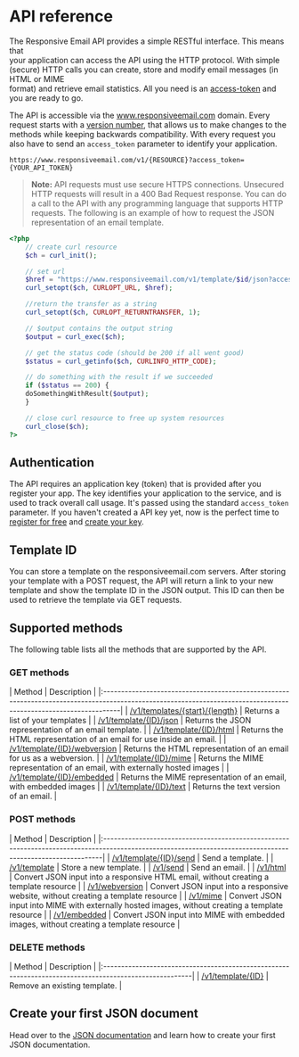 # API reference
The Responsive Email API provides a simple RESTful interface. This means that  
your application can access the API using the HTTP protocol. With simple (secure) 
HTTP calls you can create, store and modify email messages (in HTML or MIME  
format) and retrieve email statistics. All you need is an 
[access-token](/app/#/admin/api-access) and you are ready to go. 

The API is accessible via the www.responsiveemail.com domain. Every request 
starts with a [version number](ResponsiveEmail/api/versions), 
that allows us to make changes to the methods while keeping backwards 
compatibility. With every request you also have to send an `access_token` 
parameter to identify your application.

```
https://www.responsiveemail.com/v1/{RESOURCE}?access_token={YOUR_API_TOKEN}
```

> **Note:** API requests must use secure HTTPS connections. Unsecured HTTP 
requests will result in a 400 Bad Request response. You can do a call to the API 
with any programming language that supports HTTP requests. The following is an 
example of how to request the JSON representation of an email template.

```php
<?php
	// create curl resource
	$ch = curl_init();

	// set url
	$href = "https://www.responsiveemail.com/v1/template/$id/json?access_token=$token";
	curl_setopt($ch, CURLOPT_URL, $href);

	//return the transfer as a string
	curl_setopt($ch, CURLOPT_RETURNTRANSFER, 1);

	// $output contains the output string
	$output = curl_exec($ch);

	// get the status code (should be 200 if all went good)
	$status = curl_getinfo($ch, CURLINFO_HTTP_CODE);

	// do something with the result if we succeeded
	if ($status == 200) {
	doSomethingWithResult($output);
	}

	// close curl resource to free up system resources
	curl_close($ch);
?>
```

## Authentication
The API requires an application key (token) that is provided after you register 
your app. The key identifies your application to the service, and is used to 
track overall call usage. It's passed using the standard `access_token` parameter. 
If you haven't created a API key yet, now is the perfect time to 
[register for free](/app/#/menu/register "register for free") 
and [create your key](/app/#/admin/responsive-api "create your key").

## Template ID
You can store a template on the responsiveemail.com servers. After storing your 
template with a POST request, the API will return a link to your new template 
and show the template ID in the JSON output. This ID can then be used to 
retrieve the template via GET requests.

## Supported methods
The following table lists all the methods that are supported by the API.

### GET methods

| Method | Description                                                                                                                                             |
|:-----------------------------------------------------------------------------------------------------------------------------------------------------------------|
| [/v1/templates/{start}/{length}](ResponsiveEmail/api/get-templates/) | Returns a list of your templates                                           |
| [/v1/template/{ID}/json](ResponsiveEmail/api/get-template-json) | Returns the JSON representation of an email template.                           |
| [/v1/template/{ID}/html](ResponsiveEmail/api/get-template-html) | Returns the HTML representation of an email for use inside an email.            |
| [/v1/template/{ID}/webversion](ResponsiveEmail/api/get-template-webversion) | Returns the HTML representation of an email for us as a webversion. |
| [/v1/template/{ID}/mime](ResponsiveEmail/api/get-template-mime) | Returns the MIME representation of an email, with externally hosted images      |
| [/v1/template/{ID}/embedded](ResponsiveEmail/api/get-template-embedded) | Returns the MIME representation of an email, with embedded images       |
| [/v1/template/{ID}/text](ResponsiveEmail/api/get-template-text) | Returns the text version of an email.                                           |

### POST methods

| Method | Description                                                                                                                                        |
|:------------------------------------------------------------------------------------------------------------------------------------------------------------|
| [/v1/template/{ID}/send](ResponsiveEmail/api/post-template-send) | Send a template.                                                                    |
| [/v1/template](ResponsiveEmail/api/post-template) | Store a new template.                                                                    |
| [/v1/send](ResponsiveEmail/api/post-send) | Send an email.                                                                    |
| [/v1/html](ResponsiveEmail/api/post-html) | Convert JSON input into a responsive HTML email, without creating a template resource            |
| [/v1/webversion](ResponsiveEmail/api/post-webversion) | Convert JSON input into a responsive website, without creating a template resource   |
| [/v1/mime](ResponsiveEmail/api/post-mime) | Convert JSON input into MIME with externally hosted images, without creating a template resource |
| [/v1/embedded](ResponsiveEmail/api/post-embedded) | Convert JSON input into MIME with embedded images, without creating a template resource  |

### DELETE methods

| Method | Description                                                                                   |
|:-------------------------------------------------------------------------------------------------------|
| [/v1/template/{ID}](ResponsiveEmail/api/delete-template) | Remove an existing template. |

## Create your first JSON document
Head over to the [JSON documentation](ResponsiveEmail/json/introduction "JSON documentation") and learn how to create your first JSON documentation.

